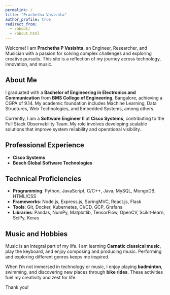 ```yaml
---
permalink: /
title: "Prachetha Vasishta"
author_profile: true
redirect_from: 
  - /about/
  - /about.html
---
```


Welcome! I am **Prachetha P Vasishta**, an Engineer, Researcher, and Musician with a passion for solving complex challenges and exploring creative pursuits. This site is a reflection of my journey across technology, innovation, and music.

## About Me
I graduated with a **Bachelor of Engineering in Electronics and Communication** from **BMS College of Engineering**, Bangalore, achieving a CGPA of 9.14. My academic foundation includes Machine Learning, Data Structures, Web Technologies, and Embedded Systems, among others.

Currently, I am a **Software Engineer II** at **Cisco Systems**, contributing to the Full Stack Observability Team. My role involves developing scalable solutions that improve system reliability and operational visibility.

## Professional Experience
- **Cisco Systems**  
- **Bosch Global Software Technologies**  

## Technical Proficiencies
- **Programming**: Python, JavaScript, C/C++, Java, MySQL, MongoDB, HTML/CSS  
- **Frameworks**: Node.js, Express.js, SpringMVC, React.js, Flask  
- **Tools**: Git, Docker, Kubernetes, CI/CD, GCP, Grafana 
- **Libraries**: Pandas, NumPy, Matplotlib, TensorFlow, OpenCV, Scikit-learn, SciPy, Keras  

## Music and Hobbies
Music is an integral part of my life. I am learning **Carnatic classical music**, play the keyboard, and enjoy composing and producing music. Performing and exploring different genres keeps me inspired.  

When I’m not immersed in technology or music, I enjoy playing **badminton**, swimming, and discovering new places through **bike rides**. These activities fuel my creativity and zest for life.

Thank you!

